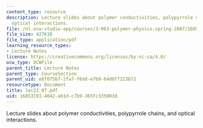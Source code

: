 ```yaml
---
content_type: resource
description: Lecture slides about polymer conductivities, polypyrrole chains, and
  optical interactions.
file: /ol-ocw-studio-app/courses/3-063-polymer-physics-spring-2007/168531914042ab1dc7b9365fc335003d_lec22_07.pdf
file_size: 427610
file_type: application/pdf
learning_resource_types:
- Lecture Notes
license: https://creativecommons.org/licenses/by-nc-sa/4.0/
ocw_type: OCWFile
parent_title: Lecture Notes
parent_type: CourseSection
parent_uid: e8f075b7-2fa7-f6dd-e7b9-64d0f7223b72
resourcetype: Document
title: lec22_07.pdf
uid: 16853191-4042-ab1d-c7b9-365fc335003d
---
```

Lecture slides about polymer conductivities, polypyrrole chains, and optical interactions.